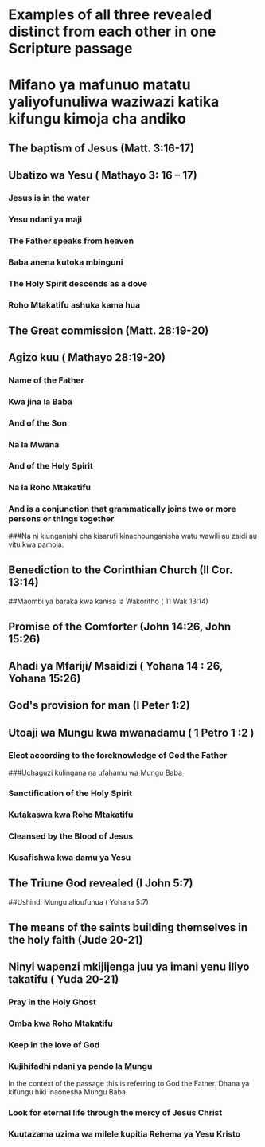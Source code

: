 # Examples of all three revealed distinct from each other in one Scripture passage
# Mifano ya mafunuo matatu yaliyofunuliwa waziwazi katika kifungu kimoja cha andiko
 
## The baptism of Jesus (Matt. 3:16-17)
## Ubatizo wa Yesu ( Mathayo 3: 16 – 17)
 
### Jesus is in the water
### Yesu ndani ya maji
 
 
 
### The Father speaks from heaven
### Baba anena kutoka mbinguni
 
### The Holy Spirit descends as a dove
### Roho Mtakatifu ashuka kama hua
 
## The Great commission (Matt. 28:19-20)
## Agizo kuu ( Mathayo 28:19-20)
 
### Name of the Father
### Kwa jina la Baba
 
### And of the Son
### Na la Mwana
 
### And of the Holy Spirit
### Na la Roho Mtakatifu
 
### And is a conjunction that grammatically joins two or more persons or things together
###Na ni kiunganishi cha kisarufi kinachounganisha watu wawili au zaidi au vitu kwa pamoja.
 
## Benediction to the Corinthian Church (II Cor. 13:14)
##Maombi ya baraka kwa kanisa la Wakoritho ( 11 Wak 13:14)
 
## Promise of the Comforter (John 14:26, John 15:26)
## Ahadi ya Mfariji/ Msaidizi ( Yohana 14 : 26, Yohana 15:26)
 
## God's provision for man (I Peter 1:2)
## Utoaji wa Mungu kwa mwanadamu ( 1 Petro 1 :2 )
 
 
### Elect according to the foreknowledge of God the Father
###Uchaguzi kulingana na ufahamu wa Mungu Baba
 
### Sanctification of the Holy Spirit
### Kutakaswa kwa Roho Mtakatifu
 
### Cleansed by the Blood of Jesus
### Kusafishwa kwa damu ya Yesu
 
## The Triune God revealed (I John 5:7)
##Ushindi Mungu alioufunua ( Yohana 5:7)
 
## The means of the saints building themselves in the holy faith (Jude 20-21)
## Ninyi wapenzi mkijijenga juu ya imani yenu iliyo takatifu ( Yuda 20-21)
 
### Pray in the Holy Ghost
### Omba kwa Roho Mtakatifu
 
### Keep in the love of God
### Kujihifadhi ndani ya pendo la Mungu
 
In the context of the passage this is referring to God the Father.
Dhana ya kifungu hiki inaonesha Mungu Baba.
 
### Look for eternal life through the mercy of Jesus Christ
### Kuutazama uzima wa milele kupitia Rehema ya Yesu Kristo
